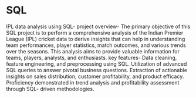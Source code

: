 # SQL
IPL data analysis using SQL-
project overview-
The primary objective of this SQL project is to perform a comprehensive analysis of the Indian Premier League (IPL) cricket data to derive insights that can help in understanding team performances, player statistics, match outcomes, and various trends over the seasons. This analysis aims to provide valuable information for teams, players, analysts, and enthusiasts.
key features-
Data cleaning, feature engineering, and preprocessing using SQL.
Utilization of advanced SQL queries to answer pivotal business questions.
Extraction of actionable insights on sales distribution, customer profitability, and product efficacy.
Proficiency demonstrated in trend analysis and profitability assessment through SQL- driven methodologies.

